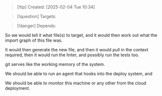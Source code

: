 
>[!tip] Created: [2025-02-04 Tue 10:34]

>[!question] Targets: 

>[!danger] Depends: 

So we would tell it what file(s) to target, and it would then work out what the import graph of this file was.

It would then generate the new file, and then it would pull in the context required, then it would run the linter, and possibly run the tests too.

git serves like the working memory of the system.

We should be able to run an agent that hooks into the deploy system, and

We should be able to monitor this machine or any other from the cloud deployment.